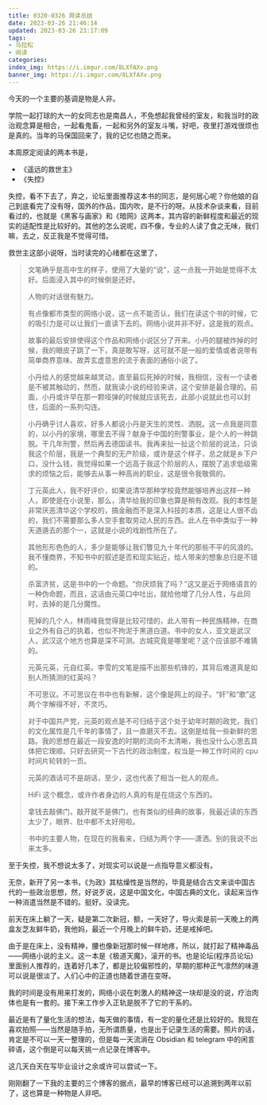 ```yaml
---
title: 0320-0326 周读总结
date: 2023-03-26 21:46:14
updated: 2023-03-26 23:17:09
tags:
- 马拉松
- 阅读
categories:
index_img: https://i.imgur.com/8LXfAXv.png
banner_img: https://i.imgur.com/8LXfAXv.png
---
```


今天的一个主要的基调是物是人非。

学院一起打球的大一的女同志也是南昌人，不免想起我曾经的室友，和我当时的政治观念算是相合，一起看鬼畜，一起和另外的室友斗嘴，好吧，夜里打游戏很烦也是真的。当年的马保国回来了，我的记忆也随之而来。

本周原定阅读的两本书是，

- 《遥远的救世主》
- 《失控》

失控，看不下去了，弃之，论坛里面推荐这本书的同志，是何居心呢？你他娘的自己到底看完了没有呀，国外的作品，国内吹，是不行的呀。从技术杂谈来看，目前看过的，也就是《黑客与画家》和《暗网》这两本，其内容的新鲜程度和最近的现实的适配性是比较好的。其他的怎么说呢，四不像，专业的人读了食之无味，我们嘛，去之，反正我是不觉得可惜。

救世主这部小说呀，当时读完的心绪都在这里了，

> 文笔确乎是高中生的样子，使用了大量的“说”，这一点我一开始是觉得不太好。后面浸入其中的时候倒是还好。
> 
> 人物的对话很有魅力。
> 
> 有点像都市类型的网络小说，这一点不能否认，我们在读这个书的时候，它的吸引力是可以让我们一直读下去的。网络小说并非不好，这是我的观点。
> 
> 故事的最后安排使得这个作品和网络小说区分了开来。小丹的腿被炸掉的时候，我的眼皮子跳了一下，真是敢写呀，这可就不是一般的爱情或者说带有简单商界意味、故弄玄虚意思的流于表面的通俗小说了。
> 
> 小丹给人的感觉越来越灵动，直至最后死掉的时候，我相信，没有一个读者是不被其触动的，然而，就我读小说的经验来讲，这个安排是最合理的。前面，小丹或许早在那一颗哑弹的时候就应该死去，此部小说就此也可以封住，后面的一系列勾连。
> 
> 小丹确乎讨人喜欢，好多人都说小丹是天生的灵性、洒脱。这一点我是同意的，以小丹的家境，哪里去不得？献身于中国的刑警事业，是个人的一种跳脱。干几年刑警，然后再去德国读书。我再来扯一扯这个阶层的说法，只谈我这个阶层，我是一个典型的无产阶级，或许是这个样子，总之就是乡下户口，没什么钱，我觉得如果一个远高于我这个阶层的人，摆脱了追求低级需求的烦恼之后，能够去从事一种高尚的职业，这是很令我敬佩的。
> 
> 丁元英此人，我不好评价，如果说清华那种学校竟然能够培养出这样一种人，即使是在小说里，那么，清华给我的印象也算是稍有改观。我的本性是非常厌恶清华这个学校的，搞金融而不是深入科技的本质，这是让人很不齿的，我们不需要那么多人空手套取劳动人民的东西。此人在书中类似于一种天道遁去的那个一，这就是小说的戏剧性所在了。
> 
> 其他形形色色的人，多少是能够让我们瞥见九十年代的那些不平的风浪的。我不懂商界，不知书中的叙述是否和现实贴近，给人带来的想象总归是不错的。
> 
> 杀富济贫，这是书中的一个命题。“你厌烦我了吗？”这又是近于网络语言的一种伪命题，而且，这话由元英口中吐出，就给他增了几分人性，与此同时，去掉的是几分魔性。
> 
> 死掉的几个人，林雨峰我觉得是比较可惜的，此人带有一种民族精神，在商业之外有自己的执着，也似不拘泥于黑道白道。书中的女人，亚文是武汉人，武汉这个地方也算是深不可测。古城究竟是哪里呢？这个应该部不难猜的。
> 
> 元英元英，元自红英。李雪的文笔是描不出那些机锋的，其背后难道真是如别人所猜测的红英吗？
> 
> 不可思议。不可思议在书中也有新解，这个像是网上的段子。“奸”和“歌”这两个字解得不好，不灵巧。
> 
> 对于中国共产党，元英的观点是不可归结于这个处于幼年时期的政党，我们的文化属性是几千年的事情了，且一直磨灭不去。这倒是给我一些新鲜的思路。我的思想在最近一段安逸的时期的流向不太清晰，我也没什么心思去具体把它理顺。只好去研究一下古代的政治制度，权当是一种工作时间的 cpu 时间片轮转的一页。
> 
> 元英的酒话可不是胡话，至少，这也代表了相当一批人的观点。
> 
> HiFi 这个概念，或许作者身边的人真的有是在烧这个东西的。
> 
> 拿钱去敲佛门，敲开就不是佛门，也有类似的经典的故事，我最近读的东西太少了，眼界、肚中都不太好用啦。
> 
> 书中的主要人物，在现在的我看来，归结为两个字——潇洒。别的我说不出来太多。

至于失控，我不想说太多了，对现实可以说是一点指导意义都没有。

无奈，新开了另一本书，《为政》其枯燥性是当然的，毕竟是结合古文来谈中国古代的一些政治思想，然，好说歹说，这是中国文化，中国古典的文化，读起来当作一种消遣当然是不错的。挺好。没读完。

前天在床上躺了一天，疑是第二次新冠，额，一天好了，导火索是前一天晚上的两盒友芝友鲜牛奶，我他妈，最近一个月晚上的鲜牛奶，还是戒掉吧。

由于是在床上，没有精神，腰也像新冠那时候一样地疼，所以，就打起了精神毒品——网络小说的主义。这一本是《极道天魔》，滚开的书。也是论坛(程序员论坛)里面别人推荐的，连着好几本了，都是比较偏邪性的，早期的那种正气凛然的味道可以说是很淡了。人们心中的正道也随着世道在变呀。

我的时间是没有用来打发的，网络小说在刺激人的精神这一块却是没的说，疗治肉体也是有一套的。接下来工作步入正轨是脱不了它的干系的。

最近是有了量化生活的想法，每天做的事情，有一定的量化还是比较好的。我现在喜欢拍照——当然是随手拍，无所谓质量，也是出于记录生活的需要。照片的话，肯定是不可以一天一整理的，但是每一天流淌在 Obsidian 和 telegram 中的闲言碎语，这个倒是可以每天挑一点记录在博客中。

这几天白天在写毕业设计之余或许可以尝试一下。

刚刚翻了一下我的主要的三个博客的据点，最早的博客已经可以追溯到两年以前了，这也算是一种物是人非吧。


